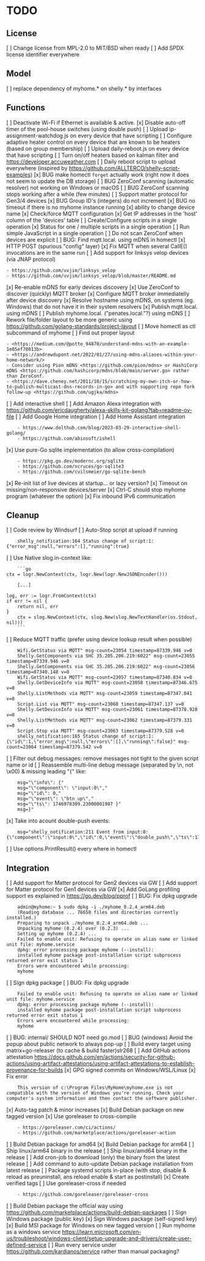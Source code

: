 TODO
====

License
-------

[ ] Change license from MPL-2.0 to MIT/BSD when ready
[ ] Add SPDX license identifier everywhere

Model
-----

[ ] replace dependency of myhome.* on shelly.* by interfaces

Functions
---------

[ ] Deactivate Wi-Fi if Ethernet is available & active.
[x] Disable auto-off timer of the pool-house switches (using double push)
[ ] Upload ip-assignment-watchdog.js on every device that have scripting
[ ] Configure adaptive heater control on every device that are known to be heaters (based on group membership)
[ ] Upload daily-reboot.js on every device that have scripting
[ ] Turn on/off heaters based on kalman filter and <https://developer.accuweather.com>
[ ] Daily reboot script to upload everywhere (inspired by <https://github.com/ALLTERCO/shelly-script-examples>)
[x] BUG make homectl `forget` actually work (right now it does not seem to update the DB storage)
[ ] BUG ZeroConf scanning (automatic resolver) not working on Windows or macOS
[ ] BUG ZeroConf scanning stops working after a while (few minutes)
[ ] Support matter protocol for Gen3/4 devices
[x] BUG Group ID's (integers) do not increment
[x] BUG no timeout if there is no myhome instance running
[x] ability to change device name
[x] Check/force MQTT configuration
[x] Get IP addresses in the 'host' column of the 'devices' table
[ ] Create/Configure scripts in a single operation
[x] Status for one / multiple scripts in a single operation
[ ] Run simple JavaScript in a single operation
[ ] Do not scan ZeroConf when devices are explicit
[ ] BUG: Find mqtt.local. using mDNS in homectl
[x] HTTP POST (spurious "config" layer)
[x] Fix MQTT when several CallE() invocations are in the same run
[ ] Add support for linksys velop devices (via JNAP protocol) 

    - https://github.com/uvjim/linksys_velop
    - https://github.com/uvjim/linksys_velop/blob/master/README.md

[x] Re-enable mDNS for early devices discovery
[x] Use ZeroConf to discover (quickly) MQTT broker
[x] Configure MQTT broker immediatelly after device discovery
[x] Resolve hostname using mDNS, on systems (eg. Windows) that do not have it in their system resolvers
[x] Publish mqtt.local. using mDNS
[ ] Publish myhome.local. ("penates.local."?) using mDNS
[ ] Rework file/folder layout to be more generic using <https://github.com/golang-standards/project-layout>
[ ] Move homectl as ctl subcommand of myhome
[ ] Find out proper layout

    - <https://medium.com/@potto_94870/understand-mdns-with-an-example-1e05ef70013b>
    - <https://andrewdupont.net/2022/01/27/using-mdns-aliases-within-your-home-network/>
    - Consider using Pion mDNS <https://github.com/pion/mdns> or HashiCorp mDNS <https://github.com/hashicorp/mdns/blob/main/server.go> rather than ZeroConf.
    - <https://dave.cheney.net/2011/10/15/scratching-my-own-itch-or-how-to-publish-multicast-dns-records-in-go> and with supporting repo fork follow-up <https://github.com/ugjka/mdns>

[ ] Add interactive shell
[ ] Add Amazon Alexa integration with <https://github.com/ericdaugherty/alexa-skills-kit-golang?tab=readme-ov-file>
[ ] Add Google Home integration
[ ] Add Home Assistant integration

        - https://www.dolthub.com/blog/2023-03-29-interactive-shell-golang/
        - https://github.com/abiosoft/ishell

[x] Use pure-Go sqlite implementation (to allow cross-compilation)

        - https://pkg.go.dev/modernc.org/sqlite
        - https://github.com/ncruces/go-sqlite3
        - https://github.com/cvilsmeier/go-sqlite-bench

[x] Re-init list of live devices at startup... or lazy version?
[x] Timeout on missing/non-responsive devices/server
[x] Ctrl-C should stop myhome program (whatever the option)
[x] Fix inbound IPv6 communication

Cleanup
-------

[ ] Code review by Windsurf
[ ] Auto-Stop script at upload if running

        shelly_notification:164 Status change of script:1: {"error_msg":null,"errors":[],"running":true}

[ ] Use Native slog.in-context like:

        ```go
	ctx = logr.NewContext(ctx, logr.New(logr.NewJSONEncoder()))

        [...]

	log, err := logr.FromContext(ctx)
	if err != nil {
		return nil, err
	}
        ctx = slog.NewContext(ctx, slog.New(slog.NewTextHandler(os.Stdout, nil)))
        ```

[ ] Reduce MQTT traffic (prefer using device lookup result when possible)

        Wifi.GetStatus via MQTT" msg-count=23054 timestamp=87339.946 v=0
        Shelly.GetComponents via SHC 35.205.206.219:6022" msg-count=23055 timestamp=87339.946 v=0
        Shelly.GetComponents via SHC 35.205.206.219:6022" msg-count=23056 timestamp=87340.148 v=0
        Wifi.GetStatus via MQTT" msg-count=23057 timestamp=87340.834 v=0
        Shelly.GetDeviceInfo via MQTT" msg-count=23058 timestamp=87346.675 v=0
        Shelly.ListMethods via MQTT" msg-count=23059 timestamp=87347.041 v=0
        Script.List via MQTT" msg-count=23060 timestamp=87347.137 v=0
        Shelly.GetDeviceInfo via MQTT" msg-count=23061 timestamp=87378.928 v=0
        Shelly.ListMethods via MQTT" msg-count=23062 timestamp=87379.331 v=0
        Script.Stop via MQTT" msg-count=23063 timestamp=87379.528 v=0
        shelly_notification:165 Status change of script:1: {\"id\":1,\"error_msg\":null,\"errors\":[],\"running\":false}" msg-count=23064 timestamp=87379.542 v=0

[ ] Filter out debug messages: remove messages not tight to the given script name or id
[ ] Reassemble multi-line debug message (separated by \n, not \x00) & missing leading "{" like:

        msg="\"info\": {"
        msg="\"component\": \"input:0\","
        msg="\"id\": 0," 
        msg="\"event\": \"btn_up\"," 
        msg="\"ts\": 1746978309.23000001907 }" 
        msg=}"

[x] Take into acount double-push events:

        msg="shelly_notification:211 Event from input:0: {\"component\":\"input:0\",\"id\":0,\"event\":\"double_push\",\"ts\":1746980857.36}" 

[ ] Use options.PrintResult() every where in homectl

Integration
-----------

[ ] Add support for Matter protocol for Gen2 devices via GW
[ ] Add support for Matter protocol for Gen1 devices via GW
[x] Add GoLang profiling support es explained in <https://go.dev/blog/pprof>
[ ] BUG: Fix dpkg upgrade

        admin@myhome:~ $ sudo dpkg -i ./myhome_0.2.4_arm64.deb
        (Reading database ... 76658 files and directories currently installed.)
        Preparing to unpack ./myhome_0.2.4_arm64.deb ...
        Unpacking myhome (0.2.4) over (0.2.3) ...
        Setting up myhome (0.2.4) ...
        Failed to enable unit: Refusing to operate on alias name or linked unit file: myhome.service
        dpkg: error processing package myhome (--install):
        installed myhome package post-installation script subprocess returned error exit status 1
        Errors were encountered while processing:
        myhome

[ ] Sign dpkg package
[ ] BUG: Fix dpkg upgrade

        Failed to enable unit: Refusing to operate on alias name or linked unit file: myhome.service
        dpkg: error processing package myhome (--install):
        installed myhome package post-installation script subprocess returned error exit status 1
        Errors were encountered while processing:
        myhome

[ ] BUG: internal/ SHOULD NOT need go.mod
[ ] BUG (windows) Avoid the popup about public network to always pop-up
[ ] Build every target using matrix+go-releaser (to cache & build faster)slr268
[ ] Add GitHub actions attestation <https://docs.github.com/en/actions/security-for-github-actions/using-artifact-attestations/using-artifact-attestations-to-establish-provenance-for-builds>
[x] GPG signed commits on Windows/WSL/Linux
[x] Fix error

        This version of c:\Program Files\MyHome\myhome.exe is not compatible with the version of Windows you're running. Check your computer's system information and then contact the software publisher.
        
[x] Auto-tag patch & minor increases
[x] Build Debian package on new tagged version
[x] Use goreleaser to cross-compile

        - https://goreleaser.com/ci/actions/
        - https://github.com/marketplace/actions/goreleaser-action

[ ] Build Debian package for amd64
[x] Build Debian package for arm64
[ ] Ship linux/arm64 binary in the release
[ ] Ship linux/amd64 binary in the release
[ ] Add cron-job to download (only) the binary from the latest release
[ ] Add command to auto-update Debian package installation from latest release
[ ] Package systemd scripts in-place (with stop, disable & reload as preuninstall, ans reload enable & start as postinstall)
[x] Create verified tags
[ ] Use goreleaser-cross if needed

        - https://github.com/goreleaser/goreleaser-cross

[ ] Build Debian package the official way using <https://github.com/marketplace/actions/build-debian-packages>
[ ] Sign Windows package (public key)
[x] Sign Windows package (self-signed key)
[x] Build MSI package for Windows on new tagged version
[ ] Run myhome as a windows service <https://learn.microsoft.com/en-us/troubleshoot/windows-client/setup-upgrade-and-drivers/create-user-defined-service>
[ ] Run every service under <https://github.com/kardianos/service> rather than manual packaging?
